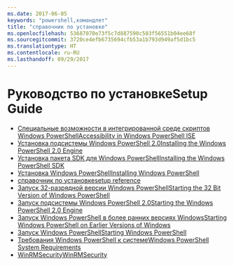 ```yaml
---
ms.date: 2017-06-05
keywords: "powershell,командлет"
title: "справочник по установке"
ms.openlocfilehash: 53687070e73f5c7d887590c503f56551b04ee68f
ms.sourcegitcommit: 3720ce4efb6735694cfb53a1b793d949af5d1bc5
ms.translationtype: HT
ms.contentlocale: ru-RU
ms.lasthandoff: 09/29/2017
---
```

# <a name="setup-guide"></a><span data-ttu-id="2601a-103">Руководство по установке</span><span class="sxs-lookup"><span data-stu-id="2601a-103">Setup Guide</span></span>

- [<span data-ttu-id="2601a-104">Специальные возможности в интегрированной среде скриптов Windows PowerShell</span><span class="sxs-lookup"><span data-stu-id="2601a-104">Accessibility in Windows PowerShell ISE</span></span>](Accessibility-in-Windows-PowerShell-ISE.md)
- [<span data-ttu-id="2601a-105">Установка подсистемы Windows PowerShell 2.0</span><span class="sxs-lookup"><span data-stu-id="2601a-105">Installing the Windows PowerShell 2.0 Engine</span></span>](Installing-the-Windows-PowerShell-2.0-Engine.md)
- [<span data-ttu-id="2601a-106">Установка пакета SDK для Windows PowerShell</span><span class="sxs-lookup"><span data-stu-id="2601a-106">Installing the Windows PowerShell SDK</span></span>](Installing-the-Windows-PowerShell-SDK.md)
- [<span data-ttu-id="2601a-107">Установка Windows PowerShell</span><span class="sxs-lookup"><span data-stu-id="2601a-107">Installing Windows PowerShell</span></span>](Installing-Windows-PowerShell.md)
- [<span data-ttu-id="2601a-108">справочник по установке</span><span class="sxs-lookup"><span data-stu-id="2601a-108">setup reference</span></span>](setup-reference.md)
- [<span data-ttu-id="2601a-109">Запуск 32-разрядной версии Windows PowerShell</span><span class="sxs-lookup"><span data-stu-id="2601a-109">Starting the 32 Bit Version of Windows PowerShell</span></span>](Starting-the-32-Bit-Version-of-Windows-PowerShell.md)
- [<span data-ttu-id="2601a-110">Запуск подсистемы Windows PowerShell 2.0</span><span class="sxs-lookup"><span data-stu-id="2601a-110">Starting the Windows PowerShell 2.0 Engine</span></span>](Starting-the-Windows-PowerShell-2.0-Engine.md)
- [<span data-ttu-id="2601a-111">Запуск Windows PowerShell в более ранних версиях Windows</span><span class="sxs-lookup"><span data-stu-id="2601a-111">Starting Windows PowerShell on Earlier Versions of Windows</span></span>](Starting-Windows-PowerShell-on-Earlier-Versions-of-Windows.md)
- [<span data-ttu-id="2601a-112">Запуск Windows PowerShell</span><span class="sxs-lookup"><span data-stu-id="2601a-112">Starting Windows PowerShell</span></span>](Starting-Windows-PowerShell.md)
- [<span data-ttu-id="2601a-113">Требования Windows PowerShell к системе</span><span class="sxs-lookup"><span data-stu-id="2601a-113">Windows PowerShell System Requirements</span></span>](Windows-PowerShell-System-Requirements.md)
- [<span data-ttu-id="2601a-114">WinRMSecurity</span><span class="sxs-lookup"><span data-stu-id="2601a-114">WinRMSecurity</span></span>](WinRMSecurity.md)


